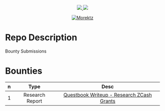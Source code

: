 
<p align="center"><a href="https://bit.ly/morektz" target="_blank"><img src="https://hits.seeyoufarm.com/api/count/incr/badge.svg?url=https%3A%2F%2Fgithub.com%2Fmorektz%2FMorektzBountySmash&count_bg=%23EC3140&title_bg=%23121212&icon=pingdom.svg&icon_color=%23E7E7E7&title=hits&edge_flat=false"/> <a href="https://gitpod.io/#https://github.com/morektz/MorektzBountySmash" target="_blank"><img src="https://img.shields.io/badge/Gitpod-ready--to--code-908a85?logo=gitpod"/></a>

</p>


<p align="center"><a href="https://bit.ly/morektz" target="_blank">
  <img src=https://media.giphy.com/media/aS8ypUweGOXMA/giphy-downsized.gif alt="Morektz"></a>
</p>

# Repo Description

Bounty Submissions

# Bounties 

|n|Type|Desc
|:---|:--:|:---:|
1| Research Report | [Questbook Writeup - Research ZCash Grants](D/qbrzg.md)

